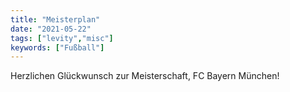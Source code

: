 ```yaml
---
title: "Meisterplan"
date: "2021-05-22"
tags: ["levity","misc"]
keywords: ["Fußball"]
---
```

Herzlichen Glückwunsch zur Meisterschaft, FC Bayern München!